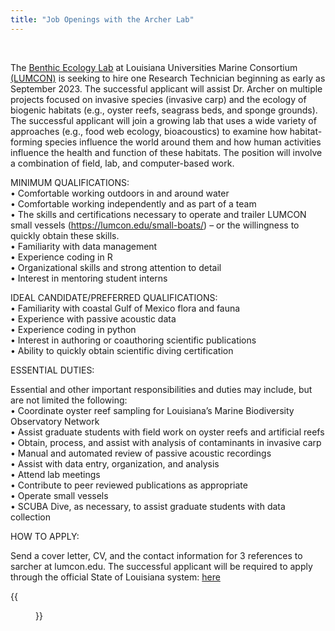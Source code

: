 ```yaml
---
title: "Job Openings with the Archer Lab"
---
```

  
  
<p>&nbsp;</p>  

The [Benthic Ecology Lab](archerbenthicecologylab.com) at Louisiana Universities Marine Consortium [(LUMCON)](lumcon.edu) is seeking to hire one Research Technician beginning as early as September 2023. The successful applicant will assist Dr. Archer on multiple projects focused on invasive species (invasive carp) and the ecology of biogenic habitats (e.g., oyster reefs, seagrass beds, and sponge grounds). The successful applicant will join a growing lab that uses a wide variety of approaches (e.g., food web ecology, bioacoustics) to examine how habitat-forming species influence the world around them and how human activities influence the health and function of these habitats. The position will involve a combination of field, lab, and computer-based work. 

MINIMUM QUALIFICATIONS:  
•	Comfortable working outdoors in and around water   
•	Comfortable working independently and as part of a team   
•	The skills and certifications necessary to operate and trailer LUMCON small vessels (https://lumcon.edu/small-boats/) – or the willingness to quickly obtain these skills.    
•	Familiarity with data management  
•	Experience coding in R  
•	Organizational skills and strong attention to detail  
•	Interest in mentoring student interns    

IDEAL CANDIDATE/PREFERRED QUALIFICATIONS:  
•	Familiarity with coastal Gulf of Mexico flora and fauna  
•	Experience with passive acoustic data  
•	Experience coding in python   
•	Interest in authoring or coauthoring scientific publications  
•	Ability to quickly obtain scientific diving certification    

ESSENTIAL DUTIES: 

Essential and other important responsibilities and duties may include, but are not limited the following:  
•	Coordinate oyster reef sampling for Louisiana’s Marine Biodiversity Observatory Network   
•	Assist graduate students with field work on oyster reefs and artificial reefs  
•	Obtain, process, and assist with analysis of contaminants in invasive carp  
•	Manual and automated review of passive acoustic recordings  
•	Assist with data entry, organization, and analysis  
•	Attend lab meetings  
•	Contribute to peer reviewed publications as appropriate  
•	Operate small vessels  
•	SCUBA Dive, as necessary, to assist graduate students with data collection  

HOW TO APPLY:

Send a cover letter, CV, and the contact information for 3 references to sarcher at lumcon.edu. The successful applicant will be required to apply through the official State of Louisiana system: [here](https://www.governmentjobs.com/careers/louisiana/jobs/4087053/research-technician?keywords=research%20technician&pagetype=jobOpportunitiesJobs)

{{<figure src="/images/summer22group2.jpg" width="1000" align="float:center">}}
